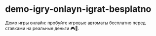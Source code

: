 # demo-igry-onlayn-igrat-besplatno
Демо игры онлайн: пробуйте игровые автоматы бесплатно перед ставками на реальные деньги 🎮💸.
